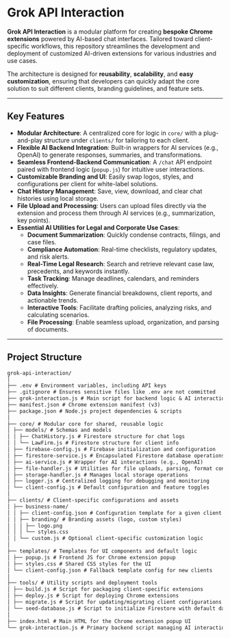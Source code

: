 # Grok API Interaction

**Grok API Interaction** is a modular platform for creating **bespoke Chrome extensions** powered by AI-based chat interfaces. Tailored toward client-specific workflows, this repository streamlines the development and deployment of customized AI-driven extensions for various industries and use cases.

The architecture is designed for **reusability**, **scalability**, and **easy customization**, ensuring that developers can quickly adapt the core solution to suit different clients, branding guidelines, and feature sets.

---

## Key Features

- **Modular Architecture**: A centralized core for logic in `core/` with a plug-and-play structure under `clients/` for tailoring to each client.
- **Flexible AI Backend Integration**: Built-in wrappers for AI services (e.g., OpenAI) to generate responses, summaries, and transformations.
- **Seamless Frontend-Backend Communication**: A `/chat` API endpoint paired with frontend logic (`popup.js`) for intuitive user interactions.
- **Customizable Branding and UI**: Easily swap logos, styles, and configurations per client for white-label solutions.
- **Chat History Management**: Save, view, download, and clear chat histories using local storage.
- **File Upload and Processing**: Users can upload files directly via the extension and process them through AI services (e.g., summarization, key points).
- **Essential AI Utilities for Legal and Corporate Use Cases**:
  - **Document Summarization**: Quickly condense contracts, filings, and case files.
  - **Compliance Automation**: Real-time checklists, regulatory updates, and risk alerts.
  - **Real-Time Legal Research**: Search and retrieve relevant case law, precedents, and keywords instantly.
  - **Task Tracking**: Manage deadlines, calendars, and reminders effectively.
  - **Data Insights**: Generate financial breakdowns, client reports, and actionable trends.
  - **Interactive Tools**: Facilitate drafting policies, analyzing risks, and calculating scenarios.
  - **File Processing**: Enable seamless upload, organization, and parsing of documents.

---

## Project Structure

```markdown
grok-api-interaction/
│
├── .env # Environment variables, including API keys
├── .gitignore # Ensures sensitive files like .env are not committed
├── grok-interaction.js # Main script for backend logic & AI interaction
├── manifest.json # Chrome extension manifest (v3)
├── package.json # Node.js project dependencies & scripts
│
├── core/ # Modular core for shared, reusable logic
│ ├── models/ # Schemas and models
│ │ ├── ChatHistory.js # Firestore structure for chat logs
│ │ └── LawFirm.js # Firestore structure for client info
│ ├── firebase-config.js # Firebase initialization and configuration
│ ├── firestore-service.js # Encapsulated Firestore database operations
│ ├── ai-service.js # Wrapper for AI interactions (e.g., OpenAI)
│ ├── file-handler.js # Utilities for file uploads, parsing, format conversion
│ ├── storage-handler.js # Manages local storage operations
│ ├── logger.js # Centralized logging for debugging and monitoring
│ └── client-config.js # Default configuration and feature toggles
│
├── clients/ # Client-specific configurations and assets
│ ├── business-name/
│ │ ├── client-config.json # Configuration template for a given client
│ │ ├── branding/ # Branding assets (logo, custom styles)
│ │ │ ├── logo.png
│ │ │ └── styles.css
│ │ └── custom.js # Optional client-specific customization logic
│
├── templates/ # Templates for UI components and default logic
│ ├── popup.js # Frontend JS for Chrome extension popup
│ ├── styles.css # Shared CSS styles for the UI
│ └── client-config.json # Fallback template config for new clients
│
├── tools/ # Utility scripts and deployment tools
│ ├── build.js # Script for packaging client-specific extensions
│ ├── deploy.js # Script for deploying Chrome extensions
│ ├── migrate.js # Script for updating/migrating client configurations
│ └── seed-database.js # Script to initialize Firestore with default data
│
├── index.html # Main HTML for the Chrome extension popup UI
└── grok-interaction.js # Primary backend script managing AI interactions
```
